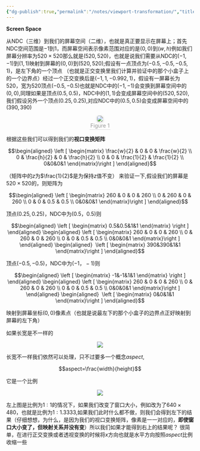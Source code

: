 ```yaml
---
{"dg-publish":true,"permalink":"/notes/viewport-transformation/","title":"Viewport transformation","noteIcon":"","created":"","updated":""}
---
```


**Screen Space**

从NDC（三维）到我们的屏幕空间（二维），也就是真正要显示在屏幕上；首先NDC空间范围是$-1$到$1$，而屏幕空间表示像素范围对应的是$(0,0)$到$(w, h)$例如我们屏幕分辨率为$520\times 520$那么就是$(520,520)$，也就是说我们需要从NDC的$(-1,-1)$到$(1,1)$映射到屏幕的$(0,0)$到$(520,520)$;假设有一点顶点为$(-0.5,-0.5,-0.5,1)$，是左下角的一个顶点 （也就是正交变换里我们计算并验证中的那个小盒子上的一个边界点）经过一个正交变换后是$(-1,1,-0.992,1)$，假设有一屏幕长为$520$，宽为$520$顶点$(-0.5,-0.5)$也就是NDC中的$(-1,-1)$会变换到屏幕空间中的$(0,0)$,同理如果是顶点$(0.5,0.5)$，NDC中的$(1,1)$会变成屏幕空间中的$(520, 520)$,我们假设另外一个顶点$(0.25,0.25)$,对应NDC中的$(0.5,0.5)$会变成屏幕空间中的$(390, 390)$<center><img style="border-radius: 0.3125em; box-shadow: 0 2px 4px 0 rgba(34,36,38,.12),0 2px 10px 0 rgba(34,36,38,.08);" src="https://cdn.jsdelivr.net/gh/aaronmack/image-hosting@master/graphics/ScreenSpace.6m3i63w9eqc0.webp"><br><div style="color:orange; border-bottom: 1px solid #d9d9d9; display: inline-block; color: #999; padding: 2px;">Figure 1</div></center>

根据这些我们可以得到我们的**视口变换矩阵**

$$\begin{aligned} \left [ \begin{matrix} \frac{w}{2} & 0 & 0 & \frac{w}{2} \\ 0 & \frac{h}{2} & 0 & \frac{h}{2} \\ 0 & 0 & \frac{1}{2} & \frac{1}{2} \\ 0&0&0&1 \end{matrix}\right ] \end{aligned}$$ 

（矩阵中的$z$为$\frac{1}{2}$是为保持$z$值不变） 来验证一下,假设我们的屏幕是$520\times 520$的，则矩阵为

$$\begin{aligned} \left [ \begin{matrix} 260 & 0 & 0 & 260 \\ 0 & 260 & 0 & 260 \\ 0 & 0 & 0.5 & 0.5 \\ 0&0&0&1 \end{matrix}\right ] \end{aligned}$$ 

顶点$(0.25,0.25)$，NDC中为$(0.5，0.5)$则

$$\begin{aligned} \left [ \begin{matrix} 0.5&0.5&1&1 \end{matrix} \right ] \end{aligned} \begin{aligned} \left [ \begin{matrix} 260 & 0 & 0 & 260 \\ 0 & 260 & 0 & 260 \\ 0 & 0 & 0.5 & 0.5 \\ 0&0&0&1 \end{matrix}\right ] \end{aligned} \begin{aligned}  \left [ \begin{matrix} 390&390&1&1 \end{matrix}\right ] \end{aligned}$$ 

顶点$(-0.5,-0.5)$，NDC中为$(-1，-1)$则

$$\begin{aligned} \left [ \begin{matrix} -1&-1&1&1 \end{matrix} \right ] \end{aligned} \begin{aligned} \left [ \begin{matrix} 260 & 0 & 0 & 260 \\ 0 & 260 & 0 & 260 \\ 0 & 0 & 0.5 & 0.5 \\ 0&0&0&1 \end{matrix}\right ] \end{aligned} \begin{aligned}  \left [ \begin{matrix} 0&0&1&1 \end{matrix}\right ] \end{aligned}$$

映射到屏幕坐标$(0,0)$像素点（也就是说最左下的那个小盒子的边界点正好映射到屏幕的左下角）

如果长宽是不一样的

<div align=center><img src="https://cdn.jsdelivr.net/gh/aaronmack/image-hosting@master/graphics/ScreenSpace.7cnosi0vi480.webp"></div>

长宽不一样我们依然可以处理，只不过要多一个概念$aspect$,

$$aspect=\frac{width}{height}$$

它是一个比例

<div align=center><img src="https://cdn.jsdelivr.net/gh/aaronmack/image-hosting@master/graphics/视口变换演示.19ypc5014qkg.webp"></div> 

左上图是比例为$1:1$的情况下，如果我们改变了窗口大小，例如改为了$640\times 480$，也就是比例为$1:1.3333$,如果我们此时什么都不做，则我们会得到左下的结果（仔细想想，为什么，是因为我们的视口变换矩阵，像素是一一对应的，**即使窗口大小变了，但映射关系并没有变**）所以我们如果才能得到右上的结果呢？ 很简单，在进行正交变换或者透视变换的时候将$x$方向也就是水平方向按照$aspect$比例收缩一些
